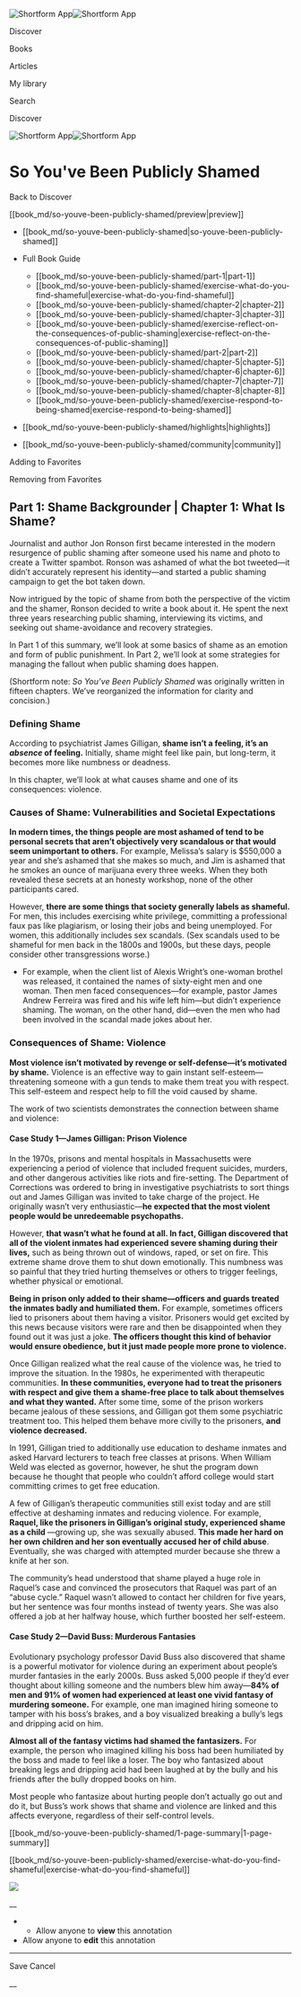 ![Shortform App](/img/logo.36a2399e.svg)![Shortform App](/img/logo-dark.70c1b072.svg)

Discover

Books

Articles

My library

Search

Discover

![Shortform App](/img/logo.36a2399e.svg)![Shortform App](/img/logo-dark.70c1b072.svg)

# So You've Been Publicly Shamed

Back to Discover

[[book_md/so-youve-been-publicly-shamed/preview|preview]]

  * [[book_md/so-youve-been-publicly-shamed|so-youve-been-publicly-shamed]]
  * Full Book Guide

    * [[book_md/so-youve-been-publicly-shamed/part-1|part-1]]
    * [[book_md/so-youve-been-publicly-shamed/exercise-what-do-you-find-shameful|exercise-what-do-you-find-shameful]]
    * [[book_md/so-youve-been-publicly-shamed/chapter-2|chapter-2]]
    * [[book_md/so-youve-been-publicly-shamed/chapter-3|chapter-3]]
    * [[book_md/so-youve-been-publicly-shamed/exercise-reflect-on-the-consequences-of-public-shaming|exercise-reflect-on-the-consequences-of-public-shaming]]
    * [[book_md/so-youve-been-publicly-shamed/part-2|part-2]]
    * [[book_md/so-youve-been-publicly-shamed/chapter-5|chapter-5]]
    * [[book_md/so-youve-been-publicly-shamed/chapter-6|chapter-6]]
    * [[book_md/so-youve-been-publicly-shamed/chapter-7|chapter-7]]
    * [[book_md/so-youve-been-publicly-shamed/chapter-8|chapter-8]]
    * [[book_md/so-youve-been-publicly-shamed/exercise-respond-to-being-shamed|exercise-respond-to-being-shamed]]
  * [[book_md/so-youve-been-publicly-shamed/highlights|highlights]]
  * [[book_md/so-youve-been-publicly-shamed/community|community]]



Adding to Favorites 

Removing from Favorites 

## Part 1: Shame Backgrounder | Chapter 1: What Is Shame?

Journalist and author Jon Ronson first became interested in the modern resurgence of public shaming after someone used his name and photo to create a Twitter spambot. Ronson was ashamed of what the bot tweeted—it didn’t accurately represent his identity—and started a public shaming campaign to get the bot taken down.

Now intrigued by the topic of shame from both the perspective of the victim and the shamer, Ronson decided to write a book about it. He spent the next three years researching public shaming, interviewing its victims, and seeking out shame-avoidance and recovery strategies.

In Part 1 of this summary, we’ll look at some basics of shame as an emotion and form of public punishment. In Part 2, we’ll look at some strategies for managing the fallout when public shaming does happen.

(Shortform note: _So You’ve Been Publicly Shamed_ was originally written in fifteen chapters. We’ve reorganized the information for clarity and concision.)

### Defining Shame

According to psychiatrist James Gilligan, **shame isn’t a feeling, it’s an _absence_ of feeling.** Initially, shame might feel like pain, but long-term, it becomes more like numbness or deadness.

In this chapter, we’ll look at what causes shame and one of its consequences: violence.

### Causes of Shame: Vulnerabilities and Societal Expectations

**In modern times, the things people are most ashamed of tend to be personal secrets that aren’t objectively very scandalous or that would seem unimportant to others.** For example, Melissa’s salary is $550,000 a year and she’s ashamed that she makes so much, and Jim is ashamed that he smokes an ounce of marijuana every three weeks. When they both revealed these secrets at an honesty workshop, none of the other participants cared.

However, **there are some things that society generally labels as shameful.** For men, this includes exercising white privilege, committing a professional faux pas like plagiarism, or losing their jobs and being unemployed. For women, this additionally includes sex scandals. (Sex scandals used to be shameful for men back in the 1800s and 1900s, but these days, people consider other transgressions worse.)

  * For example, when the client list of Alexis Wright’s one-woman brothel was released, it contained the names of sixty-eight men and one woman. Then men faced consequences—for example, pastor James Andrew Ferreira was fired and his wife left him—but didn’t experience shaming. The woman, on the other hand, did—even the men who had been involved in the scandal made jokes about her.



### Consequences of Shame: Violence

**Most violence isn’t motivated by revenge or self-defense—it’s motivated by shame.** Violence is an effective way to gain instant self-esteem—threatening someone with a gun tends to make them treat you with respect. This self-esteem and respect help to fill the void caused by shame.

The work of two scientists demonstrates the connection between shame and violence:

#### Case Study 1—James Gilligan: Prison Violence

In the 1970s, prisons and mental hospitals in Massachusetts were experiencing a period of violence that included frequent suicides, murders, and other dangerous activities like riots and fire-setting. The Department of Corrections was ordered to bring in investigative psychiatrists to sort things out and James Gilligan was invited to take charge of the project. He originally wasn’t very enthusiastic—**he expected that the most violent people would be unredeemable psychopaths.**

However, **that wasn’t what he found at all. In fact, Gilligan discovered that all of the violent inmates had experienced severe shaming during their lives,** such as being thrown out of windows, raped, or set on fire. This extreme shame drove them to shut down emotionally. This numbness was so painful that they tried hurting themselves or others to trigger feelings, whether physical or emotional.

**Being in prison only added to their shame—officers and guards treated the inmates badly and humiliated them.** For example, sometimes officers lied to prisoners about them having a visitor. Prisoners would get excited by this news because visitors were rare and then be disappointed when they found out it was just a joke. **The officers thought this kind of behavior would ensure obedience, but it just made people more prone to violence.**

Once Gilligan realized what the real cause of the violence was, he tried to improve the situation. In the 1980s, he experimented with therapeutic communities. **In these communities, everyone had to treat the prisoners with respect and give them a shame-free place to talk about themselves and what they wanted.** After some time, some of the prison workers became jealous of these sessions, and Gilligan got them some psychiatric treatment too. This helped them behave more civilly to the prisoners, **and violence decreased.**

In 1991, Gilligan tried to additionally use education to deshame inmates and asked Harvard lecturers to teach free classes at prisons. When William Weld was elected as governor, however, he shut the program down because he thought that people who couldn’t afford college would start committing crimes to get free education.

A few of Gilligan’s therapeutic communities still exist today and are still effective at deshaming inmates and reducing violence. For example, **Raquel, like the prisoners in Gilligan’s original study, experienced shame as a child** —growing up, she was sexually abused. **This made her hard on her own children and her son eventually accused her of child abuse**. Eventually, she was charged with attempted murder because she threw a knife at her son.

The community’s head understood that shame played a huge role in Raquel’s case and convinced the prosecutors that Raquel was part of an “abuse cycle.” Raquel wasn’t allowed to contact her children for five years, but her sentence was four months instead of twenty years. She was also offered a job at her halfway house, which further boosted her self-esteem.

#### Case Study 2—David Buss: Murderous Fantasies

Evolutionary psychology professor David Buss also discovered that shame is a powerful motivator for violence during an experiment about people’s murder fantasies in the early 2000s. Buss asked 5,000 people if they’d ever thought about killing someone and the numbers blew him away—**84% of men and 91% of women had experienced at least one vivid fantasy of murdering someone.** For example, one man imagined hiring someone to tamper with his boss’s brakes, and a boy visualized breaking a bully’s legs and dripping acid on him.

**Almost all of the fantasy victims had shamed the fantasizers.** For example, the person who imagined killing his boss had been humiliated by the boss and made to feel like a loser. The boy who fantasized about breaking legs and dripping acid had been laughed at by the bully and his friends after the bully dropped books on him.

Most people who fantasize about hurting people don’t actually go out and do it, but Buss’s work shows that shame and violence are linked and this affects everyone, regardless of their self-control levels.

[[book_md/so-youve-been-publicly-shamed/1-page-summary|1-page-summary]]

[[book_md/so-youve-been-publicly-shamed/exercise-what-do-you-find-shameful|exercise-what-do-you-find-shameful]]

![](https://bat.bing.com/action/0?ti=56018282&Ver=2&mid=ddb18fcf-e2f0-4640-bdf4-e3c38af76099&sid=f30c5e70639211ee87d33f0876d93783&vid=f30c9700639211eeb3a75d830392c94f&vids=0&msclkid=N&pi=0&lg=en-US&sw=800&sh=600&sc=24&nwd=1&tl=Shortform%20%7C%20Book&p=https%3A%2F%2Fwww.shortform.com%2Fapp%2Fbook%2Fso-youve-been-publicly-shamed%2Fpart-1&r=&lt=326&evt=pageLoad&sv=1&rn=781862)

__

  *   * Allow anyone to **view** this annotation
  * Allow anyone to **edit** this annotation



* * *

Save Cancel

__



